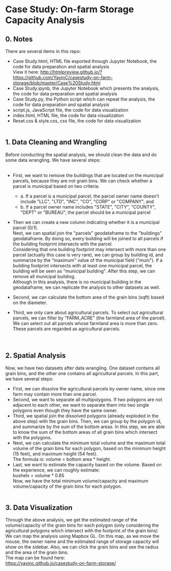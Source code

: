 # Case Study: On-farm Storage Capacity Analysis
## 0. Notes
There are several items in this repo:<br>
 - Case Study.html, HTML file exported through Jupyter Notebook, the code for data preparation and spatial analysis<br>
View it here: http://htmlpreview.github.io/?https://github.com/YayinC/casestudy-on-farm-storage/blob/master/Case%20Study.html
 - Case Study.ipynb, the Jupyter Notebook which presents the analysis, the code for data preparation and spatial analysis
 - Case Study.py, the Python script which can repeat the analysis, the code for data preparation and spatial analysis
 - script.js, JavaScript file, the code for data visualization
 - index.html, HTML file, the code for data visualization
 - Reset.css & style.css, css file, the code for data visualization <br><br>

## 1. Data Cleaning and Wrangling
Before conducting the spatial analysis, we should clean the data and do some data wrangling. We have several steps:<br><br>
- First, we want to remove the buildings that are located on the municipal parcels, because they are not grain bins. 
We can check whether a parcel is municipal based on two criteria: <br>
  - a. If a parcel is a municipal parcel, the parcel owner name doesn't include "LLC", "LTD", "INC", "CO", "CORP" or "COMPANY", and
  - b. If a parcel owner name includes "STATE", "CITY", "COUNTY", "DEPT" or "BUREAU", the parcel should be a municipal parcel<br>

- Then we can create a new column indicating whether it is a municipal parcel (0/1). <br>
Next, we can spatial join the "parcels" geodataframe to the "buildings" geodataframe. By doing so, every building will be joined to all parcels if the building footprint intersects with the parcel. <br>Considering that one building footprint may intersect with more than one parcel (actually this case is very rare), we can group by building id, and summarize by the "maximum" value of the municipal field ("muni"). If a building footprint intersects with at least one municipal parcel, the building will be seen as "municipal building". After this step, we can remove all municipal building. <br>
Although in this analysis, there is no municipal building in the geodataframe, we can replicate the analysis to other datasets as well.<br>
- Second, we can calculate the bottom area of the grain bins (sqft) based on the diameter. 
- Third, we only care about agricultural parcels. To select out agricultural parcels, we can filter by "FARM_ACRE" (the farmland area of the parcel). We can select out all parcels whose farmland area is more than zero. These parcels are regarded as agricultural parcels. <br>
<br><br>


## 2. Spatial Analysis
Now, we have two datasets after data wrangling. One dataset contains all grain bins, and the other one contains all agricultural parcels. In this part, we have several steps:<br>
- First, we can dissolve the agricultural parcels by owner name, since one farm may contain more than one parcel. <br>
- Second, we want to separate all multipolygons. If two polygons are not adjacent to each other, we want to separate them into two single polygons even though they have the same owner.<br>
- Third, we spatial join the dissolved polygons (already exploded in the above step) with the grain bins. Then, we can group by the polygon id, and summarize by the sum of the bottom areas. In this step, 
we are able to know the sum of the bottom areas of all grain bins which intersect with the polygons. <br>
- Next, we can calculate the minimum total volume and the maximum total volume of the grain bins for each polygon, based on the minimum height (15 feet), and maximum height (54 feet). <br>
The formula is: volume = bottom area * height.<br>
- Last, we want to estimate the capacity based on the volume. Based on the experience, we can roughly estimate:<br>
bushels = volume * 0.85<br>
Now, we have the total minimum volume/capacity and maximum volume/capacity of the grain bins for each polygon.<br><br>

## 3. Data Visualization
Through the above analysis, we get the estimated range of the volume/capacity of the grain bins for each polygon 
(only considering the agricultural polygons which intersect with the footprint of the grain bins)<br>
We can map the analysis using Mapbox GL. On this map, as we move the mouse, the owner name and the estimated range of storage capacity will show on the sidebar. Also, we can click the grain bins and see the radius and the area of the grain bins. <br>
The map can be found here:<br>
https://yayinc.github.io/casestudy-on-farm-storage/
